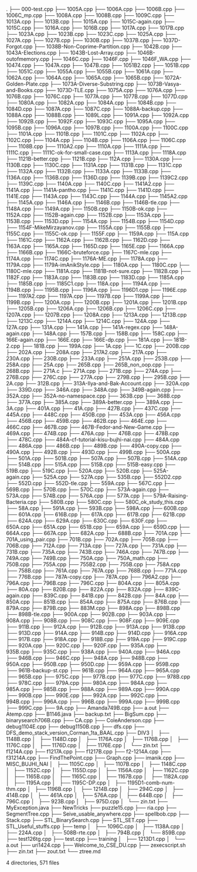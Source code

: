 .
├── 000-test.cpp
├── 1005A.cpp
├── 1006A.cpp
├── 1006B.cpp
├── 1006C_mp.cpp
├── 1008A.cpp
├── 1008B.cpp
├── 1009C.cpp
├── 1013A.cpp
├── 1013B.cpp
├── 1015A.cpp
├── 1015C-again.cpp
├── 1015C.cpp
├── 1016A.cpp
├── 1016B.cpp
├── 1017A.cpp
├── 1017B.cpp
├── 1023A.cpp
├── 1023B.cpp
├── 1023C.cpp
├── 1025A.cpp
├── 1027A.cpp
├── 1027B.cpp
├── 1030B.cpp
├── 1037B.cpp
├── 1037D-Forgot.cpp
├── 1038B-Non-Coprime-Partition.cpp
├── 1042B.cpp
├── 1043A-Elections.cpp
├── 1043B-Lost-Array.cpp
├── 1046B-outofmemory.cpp
├── 1046C.cpp
├── 1046F.cpp
├── 1046F_WA.cpp
├── 10474.cpp
├── 1047A.cpp
├── 1047B.cpp
├── 1051B2.cpp
├── 1051B.cpp
├── 1051C.cpp
├── 1055A.cpp
├── 1055B.cpp
├── 1061A.cpp
├── 1062A.cpp
├── 1064A.cpp
├── 1065A.cpp
├── 1065B.cpp
├── 1072A-Golden-Plate.cpp
├── 1073A-Diverse-Substring.cpp
├── 1073B-Vasya-and-Books.cpp
├── 1073D-TLE.cpp
├── 1075A.cpp
├── 1076A.cpp
├── 1076B.cpp
├── 1076C.cpp
├── 1077A.cpp
├── 1077B.cpp
├── 1077D.cpp
├── 1080A.cpp
├── 1082A.cpp
├── 1084A.cpp
├── 1084B.cpp
├── 1084D.cpp
├── 1087A.cpp
├── 1087C.cpp
├── 1088A-backup.cpp
├── 1088A.cpp
├── 1088B.cpp
├── 1089L.cpp
├── 1091A.cpp
├── 1092A.cpp
├── 1092B.cpp
├── 1092F.cpp
├── 1093C.cpp
├── 1095A.cpp
├── 1095B.cpp
├── 1096A.cpp
├── 1097B.cpp
├── 1100A.cpp
├── 1100C.cpp
├── 1101A.cpp
├── 1101B.cpp
├── 1101C.cpp
├── 1102A.cpp
├── 1102C.cpp
├── 1104A.cpp
├── 1104B.cpp
├── 1106A.cpp
├── 1106C.cpp
├── 1108B.cpp
├── 1110A2.cpp
├── 1110A.cpp
├── 1111A.cpp
├── 1111C.cpp
├── 1111C-ok-for-small-case.cpp
├── 1113A.cpp
├── 1118A.cpp
├── 1121B-better.cpp
├── 1121B.cpp
├── 112A.cpp
├── 1130A.cpp
├── 1130B.cpp
├── 1130C.cpp
├── 1131A.cpp
├── 1131B.cpp
├── 1131C.cpp
├── 1132A.cpp
├── 1132B.cpp
├── 1133A.cpp
├── 1133B.cpp
├── 1136A.cpp
├── 1136B.cpp
├── 1136D.cpp
├── 1139B.cpp
├── 1139C2.cpp
├── 1139C.cpp
├── 1140A.cpp
├── 1140C.cpp
├── 1141A2.cpp
├── 1141A.cpp
├── 1141A-pantho.cpp
├── 1141C.cpp
├── 1141D.cpp
├── 1141E.cpp
├── 1143A.cpp
├── 1143C.cpp
├── 1144A.cpp
├── 1145A2.cpp
├── 1145A.cpp
├── 1146A.cpp
├── 1146B.cpp
├── 1146B-tle.cpp
├── 1148A.cpp
├── 1149A.cpp
├── 1150B.cpp
├── 1150B-ok.cpp
├── 1152A.cpp
├── 1152B-again.cpp
├── 1152B.cpp
├── 1153A.cpp
├── 1153B.cpp
├── 1153D.cpp
├── 1154A.cpp
├── 1154B.cpp
├── 1154D.cpp
├── 1154F-MikeMirzayanov.cpp
├── 1155A.cpp
├── 1155B.cpp
├── 1155C.cpp
├── 1155C-ok.cpp
├── 1155F.cpp
├── 1159A.cpp
├── 115A.cpp
├── 1161C.cpp
├── 1162A.cpp
├── 1162B.cpp
├── 1162D.cpp
├── 1163A.cpp
├── 1165A.cpp
├── 1165D.cpp
├── 1165E.cpp
├── 1166A.cpp
├── 1166B.cpp
├── 1166C-bruteforce.cpp
├── 1167C-mle.cpp
├── 1174A.cpp
├── 1174C.cpp
├── 1176A-ME.cpp
├── 1178A.cpp
├── 1179A.cpp
├── 1179A-imAnikStyle.cpp
├── 1180A.cpp
├── 1180C.cpp
├── 1180C-mle.cpp
├── 1181A.cpp
├── 1181B-not-sure.cpp
├── 1182B.cpp
├── 1182F.cpp
├── 1183A.cpp
├── 1183B.cpp
├── 1183D.cpp
├── 1185A.cpp
├── 1185B.cpp
├── 1185C1.cpp
├── 118A.cpp
├── 1194A.cpp
├── 1194B.cpp
├── 1195B.cpp
├── 1196A.cpp
├── 1196D1.cpp
├── 1196E.cpp
├── 1197A2.cpp
├── 1197A.cpp
├── 1197B.cpp
├── 1199A.cpp
├── 1199B.cpp
├── 1200A.cpp
├── 1200B.cpp
├── 1201A.cpp
├── 1201B.cpp
├── 1205B.cpp
├── 1206A.cpp
├── 1206B.cpp
├── 1206C.cpp
├── 1207A.cpp
├── 1207B.cpp
├── 1208A.cpp
├── 1213A.cpp
├── 1213B.cpp
├── 1213C.cpp
├── 1214A.cpp
├── 1214C.cpp
├── 124A.cpp
├── 127A.cpp
├── 131A.cpp
├── 141A.cpp
├── 141A-regex.cpp
├── 148A-again.cpp
├── 148A.cpp
├── 157B.cpp
├── 158B.cpp
├── 158C.cpp
├── 166E-again.cpp
├── 166E.cpp
├── 166E-dp.cpp
├── 181A.cpp
├── 181B-2.cpp
├── 181B.cpp
├── 199A.cpp
├── 1A.cpp
├── 1C.cpp
├── 200B.cpp
├── 202A.cpp
├── 208A.cpp
├── 217A2.cpp
├── 217A.cpp
├── 230A.cpp
├── 230B.cpp
├── 233A.cpp
├── 251A.cpp
├── 253B.cpp
├── 258A.cpp
├── 25A.cpp
├── 265B.cpp
├── 265B_non_oop.cpp
├── 268B.cpp
├── 271A.c
├── 271A.cpp
├── 271B.cpp
├── 274A.cpp
├── 276B.cpp
├── 276C.cpp
├── 277A.cpp
├── 279B.cpp
├── 295B.cpp
├── 2A.cpp
├── 312B.cpp
├── 313A-Ilya-and-Bak-Account.cpp
├── 320A.cpp
├── 339D.cpp
├── 346A.cpp
├── 348A.cpp
├── 349B-again.cpp
├── 352A.cpp
├── 352A-no-namespace.cpp
├── 363B.cpp
├── 368B.cpp
├── 377A.cpp
├── 385A.cpp
├── 389A-better.cpp
├── 389A.cpp
├── 3A.cpp
├── 401A.cpp
├── 41A.cpp
├── 427B.cpp
├── 437C.cpp
├── 445A.cpp
├── 448C.cpp
├── 450B.cpp
├── 453A.cpp
├── 456A.cpp
├── 456B.cpp
├── 459B.cpp
├── 462B.cpp
├── 464E.cpp
├── 466C.cpp
├── 467B.cpp
├── 467B-Fedor-and-New-Game.cpp
├── 469A.cpp
├── 474B.cpp
├── 476A.cpp
├── 476B.cpp
├── 478B.cpp
├── 478C.cpp
├── 484A-cf-tutorial-kisu-bujhi-nai.cpp
├── 484A.cpp
├── 486A.cpp
├── 486B.cpp
├── 489B.cpp
├── 490A-copy.cpp
├── 490A.cpp
├── 492B.cpp
├── 493D.cpp
├── 499B.cpp
├── 500A.cpp
├── 501A.cpp
├── 501B.cpp
├── 507A.cpp
├── 507B.cpp
├── 514A.cpp
├── 514B.cpp
├── 515A.cpp
├── 515B.cpp
├── 515B-easy.cpp
├── 519B.cpp
├── 519C.cpp
├── 520A.cpp
├── 520B.cpp
├── 525A-again.cpp
├── 525A.cpp
├── 527A.cpp
├── 535B.cpp
├── 552D2.cpp
├── 552D.cpp
├── 552D-tle.cpp
├── 559A.cpp
├── 567C.cpp
├── 569B.cpp
├── 570B.cpp
├── 570C.cpp
├── 573A-again.cpp
├── 573A.cpp
├── 574B.cpp
├── 576A.cpp
├── 577A.cpp
├── 579A-Raising-Bacteria.cpp
├── 580B.cpp
├── 580C.cpp
├── 580C_ok_study_this.cpp
├── 58A.cpp
├── 591A.cpp
├── 593B.cpp
├── 598A.cpp
├── 600B.cpp
├── 601A.cpp
├── 616B.cpp
├── 617A.cpp
├── 617B.cpp
├── 621B.cpp
├── 624A.cpp
├── 629A.cpp
├── 630C.cpp
├── 630F.cpp
├── 650A.cpp
├── 651A.cpp
├── 651B.cpp
├── 659A.cpp
├── 659D.cpp
├── 664A.cpp
├── 667A.cpp
├── 682A.cpp
├── 688B.cpp
├── 701A.cpp
├── 701A_using_pair.cpp
├── 701B.cpp
├── 702A.cpp
├── 705B.cpp
├── 706B.cpp
├── 712A.cpp
├── 713A.cpp
├── 727A.cpp
├── 731A.cpp
├── 731B.cpp
├── 735A.cpp
├── 743B.cpp
├── 746A.cpp
├── 747B.cpp
├── 749A.cpp
├── 749B.cpp
├── 750A.cpp
├── 750A_math.cpp
├── 750B.cpp
├── 755A.cpp
├── 755B2.cpp
├── 755B.cpp
├── 758A.cpp
├── 758B.cpp
├── 761A.cpp
├── 767A.cpp
├── 768B.cpp
├── 771A.cpp
├── 776B.cpp
├── 787A-copy.cpp
├── 787A.cpp
├── 796A2.cpp
├── 796A.cpp
├── 796B.cpp
├── 796C.cpp
├── 804A.cpp
├── 805A.cpp
├── 80A.cpp
├── 820B.cpp
├── 822A.cpp
├── 832A.cpp
├── 839C-again.cpp
├── 839C.cpp
├── 841B.cpp
├── 842B.cpp
├── 84A.cpp
├── 850A.cpp
├── 851B.cpp
├── 854A.cpp
├── 875A.cpp
├── 876B.cpp
├── 879A.cpp
├── 879B.cpp
├── 883M.cpp
├── 898A.cpp
├── 898B.cpp
├── 898B-tle.cpp
├── 900A.cpp
├── 902B.cpp
├── 903A.cpp
├── 908A.cpp
├── 908B.cpp
├── 908C.cpp
├── 908F.cpp
├── 909E.cpp
├── 911B.cpp
├── 912A.cpp
├── 912B.cpp
├── 913A.cpp
├── 913B.cpp
├── 913D.cpp
├── 914A.cpp
├── 914B.cpp
├── 914D.cpp
├── 916A.cpp
├── 917B.cpp
├── 918A.cpp
├── 918B.cpp
├── 919A.cpp
├── 919C.cpp
├── 920A.cpp
├── 920C.cpp
├── 920F.cpp
├── 935A.cpp
├── 935B.cpp
├── 935C.cpp
├── 938A.cpp
├── 940A.cpp
├── 946A.cpp
├── 946B.cpp
├── 946C.cpp
├── 948A.cpp
├── 948B.cpp
├── 950A.cpp
├── 950B.cpp
├── 950D.cpp
├── 959A.cpp
├── 959B.cpp
├── 961B-backup-st.cpp
├── 961B.cpp
├── 964A.cpp
├── 965A.cpp
├── 965B.cpp
├── 975C.cpp
├── 977B.cpp
├── 977C.cpp
├── 978B.cpp
├── 978C.cpp
├── 979A.cpp
├── 980A.cpp
├── 984A.cpp
├── 985A.cpp
├── 985B.cpp
├── 988A.cpp
├── 989A.cpp
├── 990A.cpp
├── 990B.cpp
├── 990E.cpp
├── 992A.cpp
├── 992C.cpp
├── 994B.cpp
├── 996A.cpp
├── 996B.cpp
├── 999A.cpp
├── 999B.cpp
├── 999C.cpp
├── 9A.cpp
├── Amanda749B.cpp
├── a.out
├── Atemp.cpp
├── B1146.java
├── backup.txt
├── BigSum.cpp
├── binarysearch706B.cpp
├── CA.cpp
├── ColeAnderson.cpp
├── debug1104E.cpp
├── debug1150B.cpp
├── dfs.cpp
├── DFS_demo_stack_version_Corman_1ta_BAAL.cpp
├── DIV3
│   ├── 1148B.cpp
│   ├── 1148D.cpp
│   ├── 1176A.cpp
│   ├── 1176B.cpp
│   ├── 1176C.cpp
│   ├── 1176D.cpp
│   ├── 1176E.cpp
│   └── zin.txt
├── f1214A.cpp
├── f1217A.cpp
├── f1217B.cpp
├── f2-1214A.cpp
├── f31214A.cpp
├── FindThePoint.cpp
├── Graph.cpp
├── imanik.cpp
├── MISC_BUJHI_NAI
│   ├── 1105C.cpp
│   ├── 1107B.cpp
│   ├── 1148C.cpp
│   ├── 1152C.cpp
│   ├── 1155D.cpp
│   ├── 1156A.cpp
│   ├── 1162C.cpp
│   ├── 1165B.cpp
│   ├── 1165C.cpp
│   ├── 1167B.cpp
│   ├── 1182A.cpp
│   ├── 1195A.cpp
│   ├── 1195C-DP.cpp
│   ├── 1195D1-comb-num-thm.cpp
│   ├── 1196B.cpp
│   ├── 1214B.cpp
│   ├── 294C.cpp
│   ├── 414B.cpp
│   ├── 461A.cpp
│   ├── 576A.cpp
│   ├── 644B.cpp
│   ├── 796C.cpp
│   ├── 923B.cpp
│   ├── 975D.cpp
│   └── zin.txt
├── MyException.java
├── NewTricks
├── puzzle15.cpp
├── ria.cpp
├── SegmentTree.cpp
├── Seive_usable_anywhere.cpp
├── spellbob.cpp
├── Stack.cpp
├── STL_BinarySearch.cpp
├── STL_SET.cpp
├── STL_Useful_stuffs.cpp
├── temp
│   ├── 1096C.cpp
│   ├── 1138A.cpp
│   ├── 224A.cpp
│   ├── 508B-rte.cpp
│   ├── 794B.cpp
│   └── 859B.cpp
├── test126tg.cpp
├── test.cpp
├── training
│   ├── 1213D1.cpp
│   └── a.out
├── uri1424.cpp
├── Welcome_to_CSE_DU.cpp
├── zexecscript.sh
├── zin.txt
├── zout.txt
└── ztree.md

4 directories, 571 files
